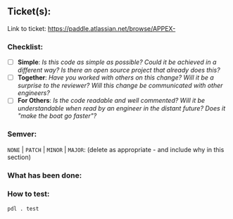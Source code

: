 ## Ticket(s):
Link to ticket: https://paddle.atlassian.net/browse/APPEX-

### Checklist:
- [ ] __Simple__:     _Is this code as simple as possible? Could it be achieved in a different way? Is there an open source project that already does this?_
- [ ] __Together__:   _Have you worked with others on this change? Will it be a surprise to the reviewer? Will this change be communicated with other engineers?_
- [ ] __For Others__: _Is the code readable and well commented? Will it be understandable when read by an engineer in the distant future? Does it "make the boat go faster"?_

### Semver:
`NONE` | `PATCH` | `MINOR` | `MAJOR`: (delete as appropriate - and include why in this section)

### What has been done:

### How to test:
`pdl . test`
